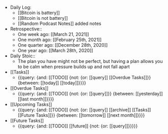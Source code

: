 - Daily Log:
    - [[Bitcoin is battery]]
    - [[Bitcoin is not battery]]
	- [[Random Podcast Notes]] added notes
- Retrospective::
    - One week ago: [[March 21, 2021]]
    - One month ago: [[February 25th, 2021]]
    - One quarter ago: [[December 28th, 2020]]
    - One year ago: [[March 28th, 2020]]
- Daily Stoic::
    - The plan you have might not be perfect, but having a plan allows you to be calm when pressure builds up and not fall apart
- [[Tasks]]
    - {{query: {and: [[TODO]] {not: {or: [[query]] [[Overdue Tasks]]}} {between: [[today]] [[today]]}}}}
- [[Overdue Tasks]]
    - {{query: {and: [[TODO]] {not: {or: [[query]]}} {between: [[yesterday]] [[last month]]}}}}
- [[Upcoming Tasks]]
    - {{query: {and: [[TODO]] {not: {or: [[query]] [[archive]] [[Tasks]] [[Future Tasks]]}} {between: [[tomorrow]] [[next month]]}}}}
- [[Future Tasks]]
    - {{query: {and: [[TODO]] [[future]] {not: {or: [[query]]}}}}}

